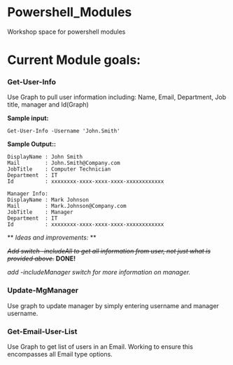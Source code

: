 # Powershell_Modules
Workshop space for powershell modules


# Current Module goals:

### Get-User-Info 
Use Graph to pull user information including: Name, Email, Department, Job title, manager and Id(Graph)

**Sample input:**

    Get-User-Info -Username 'John.Smith'

**Sample Output::**

    DisplayName : John Smith
    Mail        : John.Smith@Company.com
    JobTitle    : Computer Technician
    Department  : IT
    Id          : xxxxxxxx-xxxx-xxxx-xxxx-xxxxxxxxxxxx

    Manager Info:
    DisplayName : Mark Johnson 
    Mail        : Mark.Johnson@Company.com
    JobTitle    : Manager
    Department  : IT
    Id          : xxxxxxxx-xxxx-xxxx-xxxx-xxxxxxxxxxxx


** *Ideas and improvements:* **

~~*Add switch -includeAll to get all information from user, not just what is provided above.*~~ **DONE!**

*add -includeManager switch for more information on manager.*


### Update-MgManager
Use graph to update manager by simply entering username and manager username.


### Get-Email-User-List
Use Graph to get list of users in an Email. Working to ensure this encompasses all Email type options.
